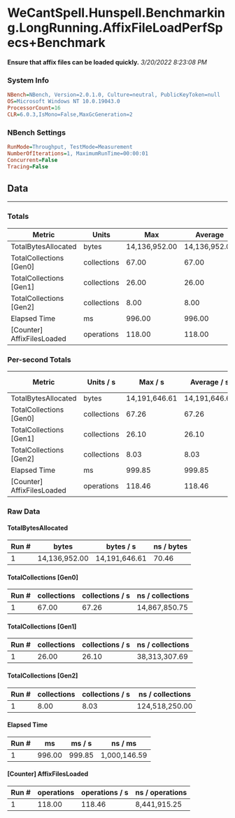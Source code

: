 ﻿# WeCantSpell.Hunspell.Benchmarking.LongRunning.AffixFileLoadPerfSpecs+Benchmark
__Ensure that affix files can be loaded quickly.__
_3/20/2022 8:23:08 PM_
### System Info
```ini
NBench=NBench, Version=2.0.1.0, Culture=neutral, PublicKeyToken=null
OS=Microsoft Windows NT 10.0.19043.0
ProcessorCount=16
CLR=6.0.3,IsMono=False,MaxGcGeneration=2
```

### NBench Settings
```ini
RunMode=Throughput, TestMode=Measurement
NumberOfIterations=1, MaximumRunTime=00:00:01
Concurrent=False
Tracing=False
```

## Data
-------------------

### Totals
|          Metric |           Units |             Max |         Average |             Min |          StdDev |
|---------------- |---------------- |---------------- |---------------- |---------------- |---------------- |
|TotalBytesAllocated |           bytes |   14,136,952.00 |   14,136,952.00 |   14,136,952.00 |            0.00 |
|TotalCollections [Gen0] |     collections |           67.00 |           67.00 |           67.00 |            0.00 |
|TotalCollections [Gen1] |     collections |           26.00 |           26.00 |           26.00 |            0.00 |
|TotalCollections [Gen2] |     collections |            8.00 |            8.00 |            8.00 |            0.00 |
|    Elapsed Time |              ms |          996.00 |          996.00 |          996.00 |            0.00 |
|[Counter] AffixFilesLoaded |      operations |          118.00 |          118.00 |          118.00 |            0.00 |

### Per-second Totals
|          Metric |       Units / s |         Max / s |     Average / s |         Min / s |      StdDev / s |
|---------------- |---------------- |---------------- |---------------- |---------------- |---------------- |
|TotalBytesAllocated |           bytes |   14,191,646.61 |   14,191,646.61 |   14,191,646.61 |            0.00 |
|TotalCollections [Gen0] |     collections |           67.26 |           67.26 |           67.26 |            0.00 |
|TotalCollections [Gen1] |     collections |           26.10 |           26.10 |           26.10 |            0.00 |
|TotalCollections [Gen2] |     collections |            8.03 |            8.03 |            8.03 |            0.00 |
|    Elapsed Time |              ms |          999.85 |          999.85 |          999.85 |            0.00 |
|[Counter] AffixFilesLoaded |      operations |          118.46 |          118.46 |          118.46 |            0.00 |

### Raw Data
#### TotalBytesAllocated
|           Run # |           bytes |       bytes / s |      ns / bytes |
|---------------- |---------------- |---------------- |---------------- |
|               1 |   14,136,952.00 |   14,191,646.61 |           70.46 |

#### TotalCollections [Gen0]
|           Run # |     collections | collections / s |ns / collections |
|---------------- |---------------- |---------------- |---------------- |
|               1 |           67.00 |           67.26 |   14,867,850.75 |

#### TotalCollections [Gen1]
|           Run # |     collections | collections / s |ns / collections |
|---------------- |---------------- |---------------- |---------------- |
|               1 |           26.00 |           26.10 |   38,313,307.69 |

#### TotalCollections [Gen2]
|           Run # |     collections | collections / s |ns / collections |
|---------------- |---------------- |---------------- |---------------- |
|               1 |            8.00 |            8.03 |  124,518,250.00 |

#### Elapsed Time
|           Run # |              ms |          ms / s |         ns / ms |
|---------------- |---------------- |---------------- |---------------- |
|               1 |          996.00 |          999.85 |    1,000,146.59 |

#### [Counter] AffixFilesLoaded
|           Run # |      operations |  operations / s | ns / operations |
|---------------- |---------------- |---------------- |---------------- |
|               1 |          118.00 |          118.46 |    8,441,915.25 |


